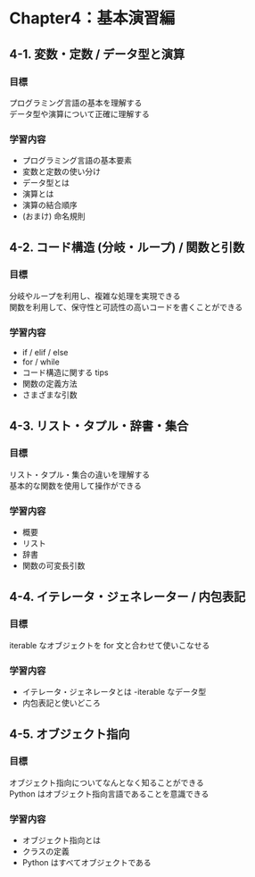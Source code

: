 # Chapter4：基本演習編

## 4-1. 変数・定数 / データ型と演算

### 目標

プログラミング言語の基本を理解する<br>
データ型や演算について正確に理解する

### 学習内容 

- プログラミング言語の基本要素
- 変数と定数の使い分け
- データ型とは
- 演算とは
- 演算の結合順序
- (おまけ) 命名規則

## 4-2. コード構造 (分岐・ループ) / 関数と引数

### 目標

分岐やループを利用し、複雑な処理を実現できる<br>
関数を利用して、保守性と可読性の高いコードを書くことができる

### 学習内容 

- if / elif / else
- for / while
- コード構造に関する tips
- 関数の定義方法
- さまざまな引数

## 4-3. リスト・タプル・辞書・集合

### 目標

リスト・タプル・集合の違いを理解する<br>
基本的な関数を使用して操作ができる

### 学習内容 

- 概要
- リスト
- 辞書
- 関数の可変長引数

## 4-4. イテレータ・ジェネレーター / 内包表記

### 目標

iterable なオブジェクトを for 文と合わせて使いこなせる

### 学習内容

- イテレータ・ジェネレータとは
-iterable なデータ型
- 内包表記と使いどころ

## 4-5. オブジェクト指向

### 目標

オブジェクト指向についてなんとなく知ることができる<br>
Python はオブジェクト指向言語であることを意識できる

### 学習内容 

- オブジェクト指向とは
- クラスの定義
- Python はすべてオブジェクトである
